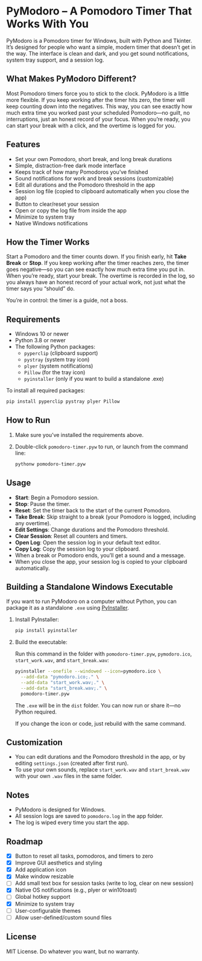 

# PyModoro – A Pomodoro Timer That Works With You

PyModoro is a Pomodoro timer for Windows, built with Python and Tkinter. It’s designed for people who want a simple, modern timer that doesn’t get in the way. The interface is clean and dark, and you get sound notifications, system tray support, and a session log.

## What Makes PyModoro Different?

Most Pomodoro timers force you to stick to the clock. PyModoro is a little more flexible. If you keep working after the timer hits zero, the timer will keep counting down into the negatives. This way, you can see exactly how much extra time you worked past your scheduled Pomodoro—no guilt, no interruptions, just an honest record of your focus. When you’re ready, you can start your break with a click, and the overtime is logged for you.

## Features

- Set your own Pomodoro, short break, and long break durations
- Simple, distraction-free dark mode interface
- Keeps track of how many Pomodoros you’ve finished
- Sound notifications for work and break sessions (customizable)
- Edit all durations and the Pomodoro threshold in the app
- Session log file (copied to clipboard automatically when you close the app)
- Button to clear/reset your session
- Open or copy the log file from inside the app
- Minimize to system tray
- Native Windows notifications

## How the Timer Works

Start a Pomodoro and the timer counts down. If you finish early, hit **Take Break** or **Stop**. If you keep working after the timer reaches zero, the timer goes negative—so you can see exactly how much extra time you put in. When you’re ready, start your break. The overtime is recorded in the log, so you always have an honest record of your actual work, not just what the timer says you “should” do.

You’re in control: the timer is a guide, not a boss.

## Requirements

- Windows 10 or newer
- Python 3.8 or newer
- The following Python packages:
  - `pyperclip` (clipboard support)
  - `pystray` (system tray icon)
  - `plyer` (system notifications)
  - `Pillow` (for the tray icon)
  - `pyinstaller` (only if you want to build a standalone .exe)

To install all required packages:

```sh
pip install pyperclip pystray plyer Pillow
```

## How to Run

1. Make sure you’ve installed the requirements above.
2. Double-click `pomodoro-timer.pyw` to run, or launch from the command line:

   ```sh
   pythonw pomodoro-timer.pyw
   ```

## Usage

- **Start**: Begin a Pomodoro session.
- **Stop**: Pause the timer.
- **Reset**: Set the timer back to the start of the current Pomodoro.
- **Take Break**: Skip straight to a break (your Pomodoro is logged, including any overtime).
- **Edit Settings**: Change durations and the Pomodoro threshold.
- **Clear Session**: Reset all counters and timers.
- **Open Log**: Open the session log in your default text editor.
- **Copy Log**: Copy the session log to your clipboard.
- When a break or Pomodoro ends, you’ll get a sound and a message.
- When you close the app, your session log is copied to your clipboard automatically.

## Building a Standalone Windows Executable

If you want to run PyModoro on a computer without Python, you can package it as a standalone `.exe` using [PyInstaller](https://pyinstaller.org/).

1. Install PyInstaller:

   ```sh
   pip install pyinstaller
   ```

2. Build the executable:

   Run this command in the folder with `pomodoro-timer.pyw`, `pymodoro.ico`, `start_work.wav`, and `start_break.wav`:

   ```sh
   pyinstaller --onefile --windowed --icon=pymodoro.ico \
     --add-data "pymodoro.ico;." \
     --add-data "start_work.wav;." \
     --add-data "start_break.wav;." \
     pomodoro-timer.pyw
   ```

   The `.exe` will be in the `dist` folder. You can now run or share it—no Python required.

   If you change the icon or code, just rebuild with the same command.

## Customization

- You can edit durations and the Pomodoro threshold in the app, or by editing `settings.json` (created after first run).
- To use your own sounds, replace `start_work.wav` and `start_break.wav` with your own `.wav` files in the same folder.

## Notes

- PyModoro is designed for Windows.
- All session logs are saved to `pomodoro.log` in the app folder.
- The log is wiped every time you start the app.


## Roadmap

- [x] Button to reset all tasks, pomodoros, and timers to zero
- [x] Improve GUI aesthetics and styling
- [x] Add application icon
- [x] Make window resizable
- [ ] Add small text box for session tasks (write to log, clear on new session)
- [x] Native OS notifications (e.g., plyer or win10toast)
- [ ] Global hotkey support
- [x] Minimize to system tray
- [ ] User-configurable themes
- [ ] Allow user-defined/custom sound files

## License

MIT License. Do whatever you want, but no warranty.


